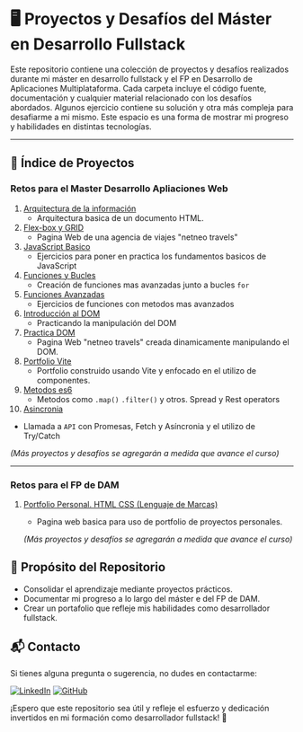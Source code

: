 # 🖥️ Proyectos y Desafíos del Máster en Desarrollo Fullstack

Este repositorio contiene una colección de proyectos y desafíos realizados
durante mi máster en desarrollo fullstack y el FP en Desarrollo de Aplicaciones
Multiplataforma. Cada carpeta incluye el código fuente, documentación y
cualquier material relacionado con los desafíos abordados. Algunos ejercicio
contiene su solución y otra más compleja para desafiarme a mi mismo. Este
espacio es una forma de mostrar mi progreso y habilidades en distintas
tecnologías.

---

## 📑 Índice de Proyectos

### Retos para el Master Desarrollo Apliaciones Web

1. [Arquitectura de la información](/01_html_arquitectura_informacion_modulo_1/)
   - Arquitectura basica de un documento HTML.
2. [Flex-box y GRID](/02_css_grid_flexbox_netneo_travel/)
   - Pagina Web de una agencia de viajes "netneo travels"
3. [JavaScript Basico](/03_ejercicios_basicos_js_modulo_4/)
   - Ejercicios para poner en practica los fundamentos basicos de JavaScript
4. [Funciones y Bucles](/04_ejercicios_bucles_funciones_modulo_5/)
   - Creación de funciones mas avanzadas junto a bucles `for`
5. [Funciones Avanzadas](/05_ejercicios_avanzados_modulo_6/)
   - Ejercicios de funciones con metodos mas avanzados
6. [Introducción al DOM](/06_ejercicios_dom.js/)
   - Practicando la manipulación del DOM
7. [Practica DOM](/07_practica_DOM/)
   - Pagina Web "netneo travels" creada dinamicamente manipulando el DOM.
8. [Portfolio Vite](/08_portfolio_vite/)
   - Portfolio construido usando Vite y enfocado en el utilizo de componentes.
9. [Metodos es6](/09_ejercicios_es6_js/)
   - Metodos como `.map()` `.filter()` y otros. Spread y Rest operators
10. [Asincronia](/10_ejercicios_async_js/)

- Llamada a `API` con Promesas, Fetch y Asíncronia y el utilizo de Try/Catch

_(Más proyectos y desafíos se agregarán a medida que avance el curso)_

---

### Retos para el FP de DAM

1. [Portfolio Personal. HTML CSS (Lenguaje de Marcas)](/FP_practica_1_portfolio_personal/)

   - Pagina web basica para uso de portfolio de proyectos personales.

   _(Más proyectos y desafíos se agregarán a medida que avance el curso)_

## 🎯 Propósito del Repositorio

- Consolidar el aprendizaje mediante proyectos prácticos.
- Documentar mi progreso a lo largo del máster e del FP de DAM.
- Crear un portafolio que refleje mis habilidades como desarrollador fullstack.

## 📬 Contacto

Si tienes alguna pregunta o sugerencia, no dudes en contactarme:

[![LinkedIn](https://img.shields.io/badge/-LinkedIn-0A66C2?style=for-the-badge&logo=linkedin&logoColor=white)](https://www.linkedin.com/in/mario-valverde-web-developer/)
[![GitHub](https://img.shields.io/badge/-GitHub-181717?style=for-the-badge&logo=github&logoColor=white)](https://github.com/MarioRivVal)

¡Espero que este repositorio sea útil y refleje el esfuerzo y dedicación
invertidos en mi formación como desarrollador fullstack! 🚀
